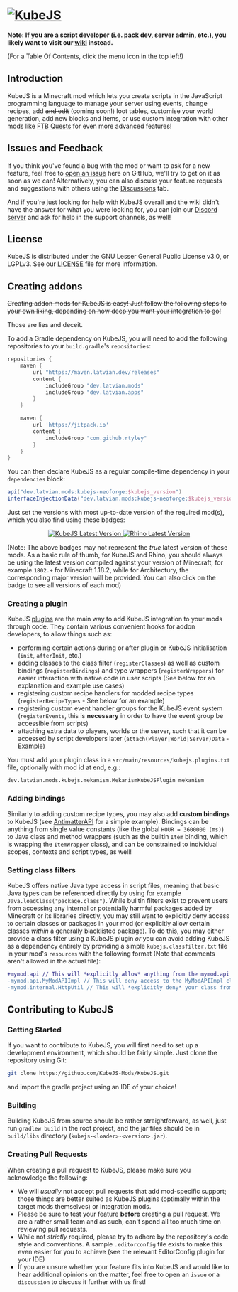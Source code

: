 # [![KubeJS](https://repository-images.githubusercontent.com/46427577/d2446680-c366-11ea-8e6b-8a4da776b475)](https://kubejs.com)

**Note: If you are a script developer (i.e. pack dev, server admin, etc.), you likely want to visit our [wiki](https://kubejs.com) instead.**

(For a Table Of Contents, click the menu icon in the top left!)

## Introduction

KubeJS is a Minecraft mod which lets you create scripts in the JavaScript programming language to manage your server using events, change recipes, add ~~and edit~~ (coming soon!) loot tables, customise your world generation, add new blocks and items, or use custom integration with other mods like [FTB Quests](https://mods.latvian.dev/books/kubejs/page/ftb-quests-integration) for even more advanced features!

## Issues and Feedback

If you think you've found a bug with the mod or want to ask for a new feature, feel free to [open an issue](https://github.com/KubeJS-Mods/KubeJS/issues) here on GitHub, we'll try to get on it as soon as we can! Alternatively, you can also discuss your feature requests and suggestions with others using the [Discussions](https://github.com/KubeJS-Mods/KubeJS/discussions) tab.

And if you're just looking for help with KubeJS overall and the wiki didn't have the answer for what you were looking for, you can join our [Discord server](https://discord.gg/bPFfH6P) and ask for help in the support channels, as well!

## License

KubeJS is distributed under the GNU Lesser General Public License v3.0, or LGPLv3. See our [LICENSE](https://github.com/KubeJS-Mods/KubeJS/blob/1.18/main/LICENSE.txt) file for more information.

## Creating addons

~~Creating addon mods for KubeJS is easy! Just follow the following steps to your own liking, depending on how deep you want your integration to go!~~

Those are lies and deceit.

To add a Gradle dependency on KubeJS, you will need to add the following repositories to your `build.gradle`'s `repositories`:

```groovy
repositories {
    maven {
        url "https://maven.latvian.dev/releases"
        content {
            includeGroup "dev.latvian.mods"
            includeGroup "dev.latvian.apps"
        }
    }

    maven {
        url 'https://jitpack.io'
        content {
            includeGroup "com.github.rtyley"
        }
    }
}
```

You can then declare KubeJS as a regular compile-time dependency in your `dependencies` block:

```groovy
api("dev.latvian.mods:kubejs-neoforge:$kubejs_version")
interfaceInjectionData("dev.latvian.mods:kubejs-neoforge:$kubejs_version") // optional
```

Just set the versions with most up-to-date version of the required mod(s), which you also find using these badges:

<p align="center">
    <a href="https://maven.latvian.dev/#/releases/dev/latvian/mods/kubejs-neoforge">
        <img src="https://flat.badgen.net/maven/v/metadata-url/https/maven.latvian.dev/releases/dev/latvian/mods/kubejs-neoforge/maven-metadata.xml?color=C186E6&label=KubeJS" alt="KubeJS Latest Version">
    </a>
	<a href="https://maven.latvian.dev/#/releases/dev/latvian/mods/rhino">
        <img src="https://flat.badgen.net/maven/v/metadata-url/https/maven.latvian.dev/releases/dev/latvian/mods/rhino/maven-metadata.xml?color=3498DB&label=Rhino" alt="Rhino Latest Version">
    </a>
</p>

(Note: The above badges may not represent the *true* latest version of these mods. As a basic rule of thumb, for KubeJS and Rhino, you should always be using the latest version compiled against your version of Minecraft, for example `1802.+` for Minecraft 1.18.2, while for Architectury, the corresponding major version will be provided. You can also click on the badge to see all versions of each mod)

### Creating a plugin

KubeJS [plugins](https://github.com/KubeJS-Mods/KubeJS/blob/main/src/main/java/dev/latvian/mods/kubejs/plugin/KubeJSPlugin.java) are the main way to add KubeJS integration to your mods through code. They contain various convenient hooks for addon developers, to allow things such as:

- performing certain actions during or after plugin or KubeJS initialisation (`init`, `afterInit`, etc.)
- adding classes to the class filter (`registerClasses`) as well as custom bindings (`registerBindings`) and type wrappers (`registerWrappers`) for easier interaction with native code in user scripts (See below for an explanation and example use cases)
- registering custom recipe handlers for modded recipe types (`registerRecipeTypes` - See below for an example)
- registering custom event handler groups for the KubeJS event system (`registerEvents`, this is **necessary** in order to have the event group be accessible from scripts)
- attaching extra data to players, worlds or the server, such that it can be accessed by script developers later (`attach(Player|World|Server)Data` - [Example](https://github.com/FTBTeam/FTB-Quests/blob/11311be070273008483d4c734ff9b96cc6a85b02/common/src/main/java/dev/ftb/mods/ftbquests/integration/kubejs/KubeJSIntegration.java#L40-L43))

You must add your plugin class in a `src/main/resources/kubejs.plugins.txt` file, optionally with mod id at end, e.g.:

```
dev.latvian.mods.kubejs.mekanism.MekanismKubeJSPlugin mekanism
```

### Adding bindings

Similarly to adding custom recipe types, you may also add **custom bindings** to KubeJS (see [AntimatterAPI](https://github.com/GregTech-Intergalactical/AntimatterAPI/blob/dev-1.18/common/src/main/java/muramasa/antimatter/integration/kubejs/AntimatterKubeJS.java) for a simple example). Bindings can be anything from single value constants (like the global `HOUR = 3600000 (ms)`) to Java class and method wrappers (such as the builtin `Item` binding, which is wrapping the `ItemWrapper` class), and can be constrained to individual scopes, contexts and script types, as well!

### Setting class filters

KubeJS offers native Java type access in script files, meaning that basic Java types can be referenced directly by using for example `Java.loadClass("package.class")`. While builtin filters exist to prevent users from accessing any internal or potentially harmful packages added by Minecraft or its libraries directly, you may still want to explicitly deny access to certain classes or packages in your mod (or explicitly allow certain classes *within* a generally blacklisted package). To do this, you may either provide a class filter using a KubeJS plugin *or* you can avoid adding KubeJS as a dependency entirely by providing a simple `kubejs.classfilter.txt` file in your mod's `resources` with the following format (Note that comments aren't allowed in the actual file):

```diff
+mymod.api // This will *explicitly allow* anything from the mymod.api package to be used in KubeJS
-mymod.api.MyModAPIImpl // This will deny access to the MyModAPIImpl class, while keeping the rest of the package accessible
-mymod.internal.HttpUtil // This will *explicitly deny* your class from being used in KubeJS
```

## Contributing to KubeJS

### Getting Started

If you want to contribute to KubeJS, you will first need to set up a development environment, which should be fairly simple. Just clone the repository using Git:

```sh
git clone https://github.com/KubeJS-Mods/KubeJS.git
```

and import the gradle project using an IDE of your choice!

### Building

Building KubeJS from source should be rather straightforward, as well, just run `gradlew build` in the root project, and the jar files should be in `build/libs` directory (`kubejs-<loader>-<version>.jar`).

### Creating Pull Requests

When creating a pull request to KubeJS, please make sure you acknowledge the following:

- We will *usually* not accept pull requests that add mod-specific support; those things are better suited as KubeJS plugins (optimally within the target mods themselves) or integration mods.
- Please be sure to test your feature **before** creating a pull request. We are a rather small team and as such, can't spend all too much time on reviewing pull requests.
- While not *strictly* required, please try to adhere by the repository's code style and conventions. A sample `.editorconfig` file exists to make this even easier for you to achieve (see the relevant EditorConfig plugin for your IDE)
- If you are unsure whether your feature fits into KubeJS and would like to hear additional opinions on the matter, feel free to open an `issue` or a `discussion` to discuss it further with us first!
